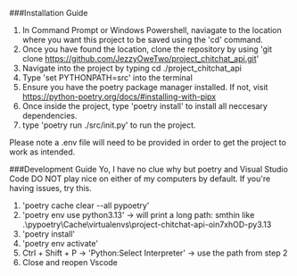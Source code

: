 ###Installation Guide
1. In Command Prompt or Windows Powershell, naviagate to the location where you want this project to be saved using the 'cd' command.
2. Once you have found the location, clone the repository by using 'git clone https://github.com/JezzyOweTwo/project_chitchat_api.git'
3. Navigate into the project by typing cd ./project_chitchat_api
4. Type 'set PYTHONPATH=src' into the terminal
5. Ensure you have the poetry package manager installed. If not, visit https://python-poetry.org/docs/#installing-with-pipx
6. Once inside the project, type 'poetry install' to install all neccesary dependencies. 
7. type 'poetry run ./src/init.py' to run the project.

Please note a .env file will need to be provided in order to get the project to work as intended.  

###Development Guide
Yo, I have no clue why but poetry and Visual Studio Code DO NOT play nice on either of my computers by default. If you're having issues, try this.
1. 'poetry cache clear --all pypoetry'
2. 'poetry env use python3.13' -> will print a long path: smthin like .\pypoetry\Cache\virtualenvs\project-chitchat-api-oin7xhOD-py3.13
3. 'poetry install'
4. 'poetry env activate'
5. Ctrl + Shift + P -> 'Python:Select Interpreter' -> use the path from step 2
6. Close and reopen Vscode